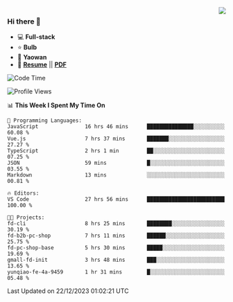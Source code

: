 <img align="right" src="https://github-readme-stats.vercel.app/api?username=LolipopJ&show_icons=true&count_private=true&hide_title=true&include_all_commits=true&theme=vue">

### Hi there 👋

- :computer: **Full-stack**
- :star: **Bulb**
- :pill: **Yaowan**
- :milky_way: [**Resume**](https://lolipopj.github.io/resume/) || [**PDF**](https://cdn.jsdelivr.net/gh/lolipopj/resume/export/resume-en.pdf)

<!--START_SECTION:waka-->
![Code Time](http://img.shields.io/badge/Code%20Time-1%2C850%20hrs%2014%20mins-blue)

![Profile Views](http://img.shields.io/badge/Profile%20Views-0-blue)

📊 **This Week I Spent My Time On** 

```text
💬 Programming Languages: 
JavaScript               16 hrs 46 mins      ███████████████░░░░░░░░░░   60.08 % 
Vue.js                   7 hrs 37 mins       ███████░░░░░░░░░░░░░░░░░░   27.27 % 
TypeScript               2 hrs 1 min         ██░░░░░░░░░░░░░░░░░░░░░░░   07.25 % 
JSON                     59 mins             █░░░░░░░░░░░░░░░░░░░░░░░░   03.55 % 
Markdown                 13 mins             ░░░░░░░░░░░░░░░░░░░░░░░░░   00.81 % 

🔥 Editors: 
VS Code                  27 hrs 56 mins      █████████████████████████   100.00 % 

🐱‍💻 Projects: 
fd-cli                   8 hrs 25 mins       ████████░░░░░░░░░░░░░░░░░   30.19 % 
fd-b2b-pc-shop           7 hrs 11 mins       ██████░░░░░░░░░░░░░░░░░░░   25.75 % 
fd-pc-shop-base          5 hrs 30 mins       █████░░░░░░░░░░░░░░░░░░░░   19.69 % 
gmall-fd-init            3 hrs 48 mins       ███░░░░░░░░░░░░░░░░░░░░░░   13.65 % 
yunqiao-fe-4a-9459       1 hr 31 mins        █░░░░░░░░░░░░░░░░░░░░░░░░   05.48 % 
```


 Last Updated on 22/12/2023 01:02:21 UTC
<!--END_SECTION:waka-->

